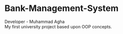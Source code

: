# Bank-Management-System
Developer - Muhammad Agha<br>
My first university project based upon OOP concepts.
